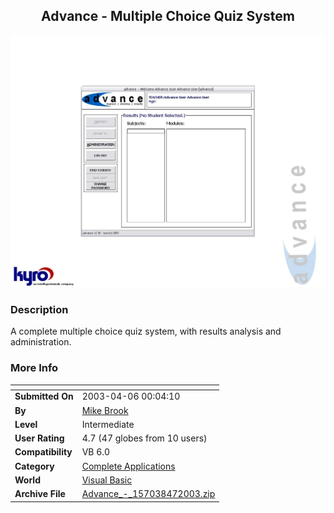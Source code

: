 ﻿<div align="center">

## Advance \- Multiple Choice Quiz System

<img src="PIC200347150155873.jpg">
</div>

### Description

A complete multiple choice quiz system, with results analysis and administration.
 
### More Info
 


<span>             |<span>
---                |---
**Submitted On**   |2003-04-06 00:04:10
**By**             |[Mike Brook](https://github.com/Planet-Source-Code/PSCIndex/blob/master/ByAuthor/mike-brook.md)
**Level**          |Intermediate
**User Rating**    |4.7 (47 globes from 10 users)
**Compatibility**  |VB 6\.0
**Category**       |[Complete Applications](https://github.com/Planet-Source-Code/PSCIndex/blob/master/ByCategory/complete-applications__1-27.md)
**World**          |[Visual Basic](https://github.com/Planet-Source-Code/PSCIndex/blob/master/ByWorld/visual-basic.md)
**Archive File**   |[Advance\_\-\_157038472003\.zip](https://github.com/Planet-Source-Code/mike-brook-advance-multiple-choice-quiz-system__1-44570/archive/master.zip)








